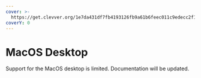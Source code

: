 ```yaml
---
cover: >-
  https://get.clevver.org/1e7da431df7fb4193126fb9a61b6feec011c9edecc2f12211d34cfb26185aa53.png
coverY: 0
---
```


# MacOS Desktop

Support for the MacOS desktop is limited. Documentation will be updated.
